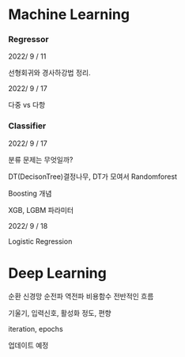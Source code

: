 # Machine Learning

### Regressor

2022/ 9 / 11

선형회귀와 경사하강법 정리.

2022/ 9 / 17

다중 vs 다항

### Classifier

2022/ 9 / 17

분류 문제는 무엇일까?

DT(DecisonTree)결정나무, DT가 모여서 Randomforest

Boosting 개념 

XGB, LGBM 파라미터 

2022/ 9 / 18

Logistic Regression

# Deep Learning

순환 신경망 순전파 역전파 비용함수 전반적인 흐름

기울기, 입력신호, 활성화 정도, 편향

iteration, epochs

업데이트 예정
